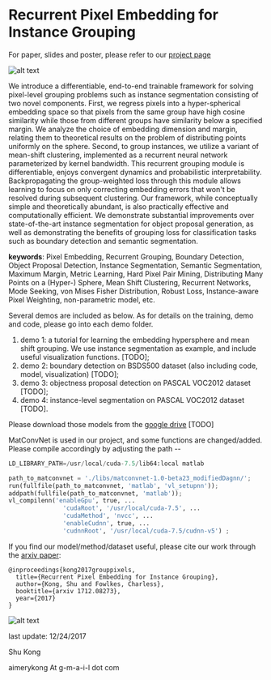 # Recurrent Pixel Embedding for Instance Grouping

For paper, slides and poster, please refer to our [project page](http://www.ics.uci.edu/~skong2/SMMMSG.html "pixel-grouping")


![alt text](http://www.ics.uci.edu/~skong2/image/icon_pixelEmbedding.png "visualization")


We introduce a differentiable, end-to-end trainable framework for solving pixel-level grouping problems such as instance segmentation consisting of two novel components. First, we regress pixels into a hyper-spherical embedding space so that pixels from the same group have high cosine similarity while those from different groups have similarity below a specified margin. We analyze the choice of embedding dimension and margin, relating them to theoretical results on the problem of distributing points uniformly on the sphere. Second, to group instances, we utilize a variant of mean-shift clustering, implemented as a recurrent neural network parameterized by kernel bandwidth. This recurrent grouping module is differentiable, enjoys convergent dynamics and probabilistic interpretability. Backpropagating the group-weighted loss through this module allows learning to focus on only correcting embedding errors that won't be resolved during subsequent clustering. Our framework, while conceptually simple and theoretically abundant, is also practically effective and computationally efficient. We demonstrate substantial improvements over state-of-the-art instance segmentation for object proposal generation, as well as demonstrating the benefits of grouping loss for classification tasks such as boundary detection and semantic segmentation.

**keywords**: Pixel Embedding, Recurrent Grouping, Boundary Detection, Object Proposal Detection, Instance Segmentation, Semantic Segmentation, Maximum Margin, Metric Learning, Hard Pixel Pair Mining, Distributing Many Points on a (Hyper-) Sphere, Mean Shift Clustering, Recurrent Networks, Mode Seeking, von Mises Fisher Distribution, Robust Loss, Instance-aware Pixel Weighting, non-parametric model, etc.


Several demos are included as below. 
As for details on the training, demo and code, please go into each demo folder.

1. demo 1: a tutorial for learning the embedding hypersphere and mean shift grouping. 
	We use instance segmentation as example, and include useful visualization functions. [TODO];
2. demo 2: boundary detection on BSDS500 dataset (also including code, model, visualization) [TODO];
3. demo 3: objectness proposal detection on PASCAL VOC2012 dataset [TODO];
4. demo 4: instance-level segmentation on PASCAL VOC2012 dataset [TODO].

Please download those models from the [google drive](https://drive.google.com/drive/folders/1K2bCmz_mldIhV1e3hCbtBrARZR_0bylm?usp=sharing) [TODO]

MatConvNet is used in our project, and some functions are changed/added. Please compile accordingly by adjusting the path --

```python
LD_LIBRARY_PATH=/usr/local/cuda-7.5/lib64:local matlab 

path_to_matconvnet = './libs/matconvnet-1.0-beta23_modifiedDagnn/';
run(fullfile(path_to_matconvnet, 'matlab', 'vl_setupnn'));
addpath(fullfile(path_to_matconvnet, 'matlab'));
vl_compilenn('enableGpu', true, ...
               'cudaRoot', '/usr/local/cuda-7.5', ...
               'cudaMethod', 'nvcc', ...
               'enableCudnn', true, ...
               'cudnnRoot', '/usr/local/cuda-7.5/cudnn-v5') ;

```


If you find our model/method/dataset useful, please cite our work through the [arxiv paper](https://arxiv.org/abs/1712.08273):

    @inproceedings{kong2017grouppixels,
      title={Recurrent Pixel Embedding for Instance Grouping},
      author={Kong, Shu and Fowlkes, Charless},
      booktitle={arxiv 1712.08273},
      year={2017}
    }



![alt text](https://raw.githubusercontent.com/aimerykong/Recurrent-Pixel-Embedding-for-Instance-Grouping/master/figure_to_show/demo_combo_v2.png "visualization")


last update: 12/24/2017

Shu Kong

aimerykong At g-m-a-i-l dot com

